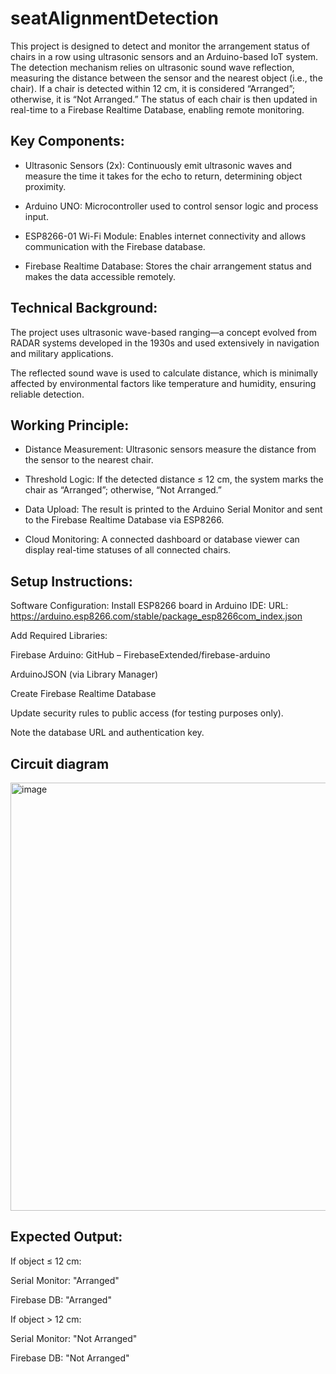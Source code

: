 # seatAlignmentDetection

This project is designed to detect and monitor the arrangement status of chairs in a row using ultrasonic sensors and an Arduino-based IoT system. The detection mechanism relies on ultrasonic sound wave reflection, measuring the distance between the sensor and the nearest object (i.e., the chair). If a chair is detected within 12 cm, it is considered “Arranged”; otherwise, it is “Not Arranged.” The status of each chair is then updated in real-time to a Firebase Realtime Database, enabling remote monitoring.

## Key Components:
- Ultrasonic Sensors (2x): Continuously emit ultrasonic waves and measure the time it takes for the echo to return, determining object proximity.

- Arduino UNO: Microcontroller used to control sensor logic and process input.

- ESP8266-01 Wi-Fi Module: Enables internet connectivity and allows communication with the Firebase database.

- Firebase Realtime Database: Stores the chair arrangement status and makes the data accessible remotely.

## Technical Background:
The project uses ultrasonic wave-based ranging—a concept evolved from RADAR systems developed in the 1930s and used extensively in navigation and military applications.

The reflected sound wave is used to calculate distance, which is minimally affected by environmental factors like temperature and humidity, ensuring reliable detection.

## Working Principle:
- Distance Measurement: Ultrasonic sensors measure the distance from the sensor to the nearest chair.

- Threshold Logic: If the detected distance ≤ 12 cm, the system marks the chair as “Arranged”; otherwise, “Not Arranged.”

- Data Upload: The result is printed to the Arduino Serial Monitor and sent to the Firebase Realtime Database via ESP8266.

- Cloud Monitoring: A connected dashboard or database viewer can display real-time statuses of all connected chairs.

## Setup Instructions:
Software Configuration:
Install ESP8266 board in Arduino IDE:
URL: https://arduino.esp8266.com/stable/package_esp8266com_index.json

Add Required Libraries:

Firebase Arduino: GitHub – FirebaseExtended/firebase-arduino

ArduinoJSON (via Library Manager)

Create Firebase Realtime Database

Update security rules to public access (for testing purposes only).

Note the database URL and authentication key.

## Circuit diagram
<img width="879" height="685" alt="image" src="https://github.com/user-attachments/assets/07f6e56c-6f49-4a9b-87f9-5c685dd6009f" />

## Expected Output:
If object ≤ 12 cm:

Serial Monitor: "Arranged"

Firebase DB: "Arranged"

If object > 12 cm:

Serial Monitor: "Not Arranged"

Firebase DB: "Not Arranged"
